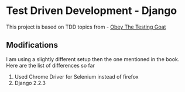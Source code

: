 ﻿# Test Driven Development - Django

This project is based on TDD topics from - [Obey The Testing Goat](https://www.obeythetestinggoat.com/)

## Modifications

I am using a slightly different setup then the one mentioned in the book. Here are the list of differences so far
1. Used Chrome Driver for Selenium instead of firefox
2. Django 2.2.3



